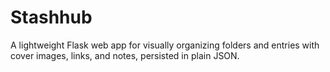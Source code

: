 # Stashhub
A lightweight Flask web app for visually organizing folders and entries with cover images, links, and notes, persisted in plain JSON.
